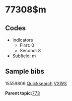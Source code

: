 # 77308$m

## Codes

-   Indicators
    -   First: 0
    -   Second: 8
-   Subfield: m

## Sample bibs

15559806 [Quicksearch](https://search.library.yale.edu/catalog/15559806) [VXWS](http://prodorbis.library.yale.edu:7014/vxws/GetHoldingsService?bibId=15559806)

**Parent topic:**[773](../../tags/773/773.md)

